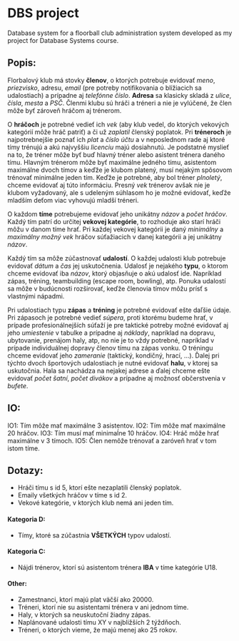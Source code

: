 
# DBS project

Database system for a floorball club administration system developed as my project for Database Systems course.


## **Popis:** <!-- 1. KB -->

Florbalový klub má stovky **členov**, o ktorých potrebuje evidovať *meno*, *priezvisko*, adresu, *email* (pre potreby notifikovania o blížiacich sa udalostiach) a prípadne aj *telefónne číslo*. **Adresa** sa klasicky skladá z *ulice*, *čísla*, *mesta* a *PSČ*. Členmi klubu sú hráči a tréneri a nie je vylúčené, že člen môže byť zároveň hráčom aj trénerom.

O **hráčoch** je potrebné vedieť ich *vek* (aby klub vedel, do ktorých vekových kategórií môže hráč patriť) a či už *zaplatil* členský poplatok. Pri **tréneroch** je najpotrebnejšie poznať ich *plat* a *číslo účtu* a v neposlednom rade aj ktoré tímy trénujú a akú najvyššiu *licenciu* majú dosiahnutú. Je podstatné myslieť na to, že tréner môže byť buď hlavný tréner alebo asistent trénera daného tímu. Hlavným trénerom môže byť maximálne jedného tímu, asistentom maximálne dvoch tímov a keďže je klubom platený, musí nejakým spôsovom trénovať minimálne jeden tím. Keďže je potrebné, aby bol tréner *plnoletý*, chceme evidovať aj túto informáciu. Presný *vek* trénerov avšak nie je klubom vyžadovaný, ale s udeleným súhlasom ho je možné evidovať, keďže mladším deťom viac vyhovujú mladší tréneri.

O každom **tíme** potrebujeme evidovať jeho unikátny *názov* a *počet hráčov*. Každý tím patrí do určitej **vekovej kategórie**, to rozhoduje ako starí hráči môžu v danom tíme hrať. Pri každej vekovej kategórii je daný *minimálny* a *maximálny možný vek* hráčov súťažiacich v danej kategórii a jej unikátny *názov*.

Každý tím sa môže zúčastnovať **udalostí**. O každej udalosti klub potrebuje evidovať *dátum* a *čas* jej uskutočnenia. Udalosť je nejakého **typu**, o ktorom chceme evidovať iba *názov*, ktorý objasňuje o akú udalosť ide. Napríklad zápas, tréning, teambuilding (escape room, bowling), atp. Ponuka udalostí sa môže v budúcnosti rozširovať, keďže členovia tímov môžu prísť s vlastnými nápadmi.

Pri udalostiach typu **zápas**  a **tréning** je potrebné evidovať ešte daľšie údaje. Pri zápasoch je potrebné vedieť *súpera*, proti ktorému budeme hrať, v prípade profesionálnejších súťaží je pre taktické potreby možné evidovať aj jeho *umiestenie* v tabulke a prípadne aj *náklady*, napríklad na dopravu, ubytovanie, prenájom haly, atp, no nie je to vždy potrebné, napríklad v prípade individuálnej dopravy členov tímu na zápas vonku. O tréningu chceme evidovať jeho *zameranie* (taktický, kondičný, hrací, ...). Ďalej pri týchto dvoch športových udalostiach je nutné evidovať **halu**, v ktorej sa uskutočnia. Hala sa nachádza na nejakej adrese a ďalej chceme ešte evidovať *počet šatní*, *počet divákov* a prípadne aj možnosť občerstvenia v *bufete*.

## **IO:** <!-- 2. KB -->
IO1: Tím môže mať maximálne 3 asistentov.
IO2: Tím môže mať maximálne 20 hráčov.
IO3: Tím musí mať minimaĺne 10 hráčov.
IO4: Hráč môže hrať maximálne v 3 tímoch.
IO5: Člen nemôže trénovať a zaróveň hrať v tom istom tíme.

## **Dotazy:** <!-- 1. KB -->

- Hráči tímu s id 5, ktorí ešte nezaplatili členský poplatok. <!-- 1. KB -->
- Emaily všetkých hráčov v tíme s id 2. <!-- 1. KB -->
- Vekové kategórie, v ktorých klub nemá ani jeden tím. <!-- 1. KB -->

#### **Kategoria D:** <!-- 2. KB -->
- Tímy, ktoré sa zúčastnia **VŠETKÝCH** typov udalostí.

#### **Kategoria C:** <!-- 2. KB -->
- Nájdi trénerov, ktorí sú asistentom trénera **IBA** v tíme kategórie U18.

<!-- Other -->
#### **Other:**
- Zamestnanci, ktorí majú plat väčší ako 20000.
- Tréneri, ktorí nie su asistentami trénera v ani jednom tíme.
- Haly, v ktorých sa neuskutoční žiadny zápas.
- Naplánované udalosti tímu XY v najbližších 2 týždňoch.
- Tréneri, o ktorých vieme, že majú menej ako 25 rokov.


